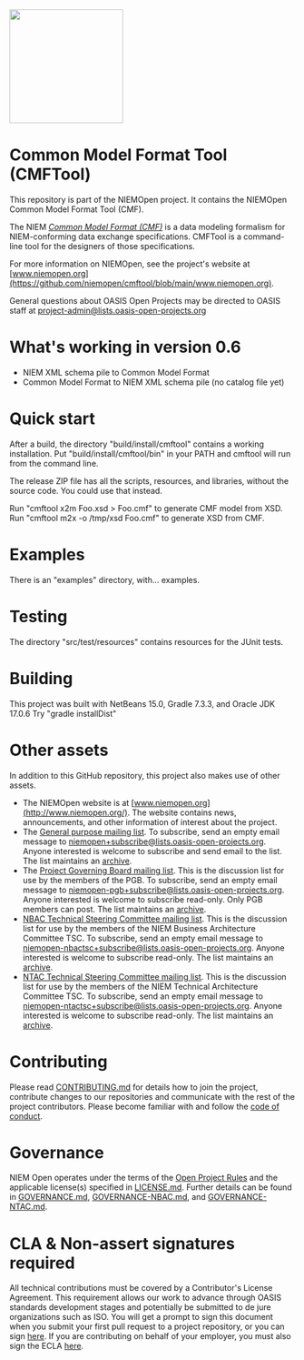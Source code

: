 <img src="https://github.com/niemopen/oasis-open-project/blob/main/artwork/NIEM-NO-Logo-v5.png" width="200">

# Common Model Format Tool (CMFTool)

This repository is part of the NIEMOpen project.  It contains the NIEMOpen Common Model Format Tool (CMF). 

The NIEM [*Common Model Format (CMF)*](https://github.com/niemopen/common-model-format) is a data modeling formalism for NIEM-conforming data exchange specifications.  CMFTool is a command-line tool for the designers of those specifications.

For more information on NIEMOpen, see the project's website at [www.niemopen.org](https://github.com/niemopen/cmftool/blob/main/www.niemopen.org).

General questions about OASIS Open Projects may be directed to OASIS staff at [project-admin@lists.oasis-open-projects.org](mailto:project-admin@lists.oasis-open-projects.org)

# What's working in version 0.6

- NIEM XML schema pile to Common Model Format
- Common Model Format to NIEM XML schema pile (no catalog file yet)

# Quick start

After a build, the directory "build/install/cmftool" contains a working installation.
Put "build/install/cmftool/bin" in your PATH and cmftool will run from 
the command line.

The release ZIP file has all the scripts, resources, and libraries, without the source code.  You could use that instead.

Run "cmftool x2m Foo.xsd > Foo.cmf" to generate CMF model from XSD.
Run "cmftool m2x -o /tmp/xsd Foo.cmf" to generate XSD from CMF.

# Examples

There is an "examples" directory, with... examples.

# Testing

The directory "src/test/resources" contains resources for the JUnit tests.

# Building

This project was built with NetBeans 15.0, Gradle 7.3.3, and Oracle JDK 17.0.6
Try "gradle installDist" 

# Other assets

In addition to this GitHub repository, this project also makes use of other assets.

- The NIEMOpen website is at [www.niemopen.org](http://www.niemopen.org/). The website contains news, announcements, and other information of interest about the project.
- The [General purpose mailing list](https://lists.oasis-open-projects.org/g/niemopen). To subscribe, send an empty email message to [niemopen+subscribe@lists.oasis-open-projects.org](mailto:niemopen+subscribe@lists.oasis-open-projects.org). Anyone interested is welcome to subscribe and send email to the list. The list maintains an [archive](https://lists.oasis-open-projects.org/g/niemopen/messages).
- The [Project Governing Board mailing list](https://lists.oasis-open-projects.org/g/niemopen-pgb). This is the discussion list for use by the members of the PGB. To subscribe, send an empty email message to [niemopen-pgb+subscribe@lists.oasis-open-projects.org](mailto:niemopen-pgb+subscribe@lists.oasis-open-projects.org). Anyone interested is welcome to subscribe read-only. Only PGB members can post. The list maintains an [archive](https://lists.oasis-open-projects.org/g/niemopen-pgb/messages).
- [NBAC Technical Steering Committee mailing list](https://lists.oasis-open-projects.org/g/niemopen-nbactsc). This is the discussion list for use by the members of the NIEM Business Architecture Committee TSC. To subscribe, send an empty email message to [niemopen-nbactsc+subscribe@lists.oasis-open-projects.org](mailto:niemopen-nbactsc+subscribe@lists.oasis-open-projects.org). Anyone interested is welcome to subscribe read-only. The list maintains an [archive](https://lists.oasis-open-projects.org/g/niemopen-nbactsc/messages).
- [NTAC Technical Steering Committee mailing list](https://lists.oasis-open-projects.org/g/niemopen-ntactsc). This is the discussion list for use by the members of the NIEM Technical Architecture Committee TSC. To subscribe, send an empty email message to [niemopen-ntactsc+subscribe@lists.oasis-open-projects.org](mailto:niemopen-ntactsc+subscribe@lists.oasis-open-projects.org). Anyone interested is welcome to subscribe read-only. The list maintains an [archive](https://lists.oasis-open-projects.org/g/niemopen-ntactsc/messages).

# Contributing

Please read [CONTRIBUTING.md](https://github.com/niemopen/cmftool/blob/main/CONTRIBUTING.md) for details how to join the project, contribute changes to our repositories and communicate with the rest of the project contributors. Please become familiar with and follow the [code of conduct](https://github.com/niemopen/cmftool/blob/main/CODE-OF-CONDUCT.md).

# Governance

NIEM Open operates under the terms of the [Open Project Rules](https://www.oasis-open.org/policies-guidelines/open-projects-process) and the applicable license(s) specified in [LICENSE.md](https://github.com/niemopen/cmftool/blob/main/LICENSE.md). Further details can be found in [GOVERNANCE.md](https://github.com/niemopen/cmftool/blob/main/GOVERNANCE.md), [GOVERNANCE-NBAC.md](https://github.com/niemopen/cmftool/blob/main/GOVERNANCE-NBAC.md), and [GOVERNANCE-NTAC.md](https://github.com/niemopen/cmftool/blob/main/GOVERNANCE-NTAC.md).

# CLA & Non-assert signatures required

All technical contributions must be covered by a Contributor's License Agreement. This requirement allows our work to advance through OASIS standards development stages and potentially be submitted to de jure organizations such as ISO. You will get a prompt to sign this document when you submit your first pull request to a project repository, or you can sign [here](https://cla-assistant.io/niemopen/oasis-open-project). If you are contributing on behalf of your employer, you must also sign the ECLA [here](https://www.oasis-open.org/open-projects/cla/entity-cla-20210630/).
